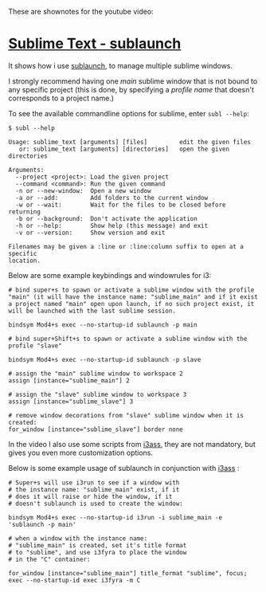 These are shownotes for the youtube video:  

# [Sublime Text - sublaunch][thisVideo]

It shows how i use [sublaunch], to manage multiple sublime windows.  

I strongly recommend having one *main* sublime window that is not bound to any specific project (this is done, by specifying a *profile name* that doesn't corresponds to a project name.)

To see the available commandline options for sublime, enter `subl --help`:   

``` text
$ subl --help

Usage: sublime_text [arguments] [files]         edit the given files
   or: sublime_text [arguments] [directories]   open the given directories

Arguments:
  --project <project>: Load the given project
  --command <command>: Run the given command
  -n or --new-window:  Open a new window
  -a or --add:         Add folders to the current window
  -w or --wait:        Wait for the files to be closed before returning
  -b or --background:  Don't activate the application
  -h or --help:        Show help (this message) and exit
  -v or --version:     Show version and exit

Filenames may be given a :line or :line:column suffix to open at a specific
location.
```

Below are some example keybindings and windowrules for i3:  

``` text
# bind super+s to spawn or activate a sublime window with the profile "main" (it will have the instance name: "sublime_main" and if it exist a project named "main" open upon launch, if no such project exist, it will be launched with the last sublime session.

bindsym Mod4+s exec --no-startup-id sublaunch -p main

# bind super+Shift+s to spawn or activate a sublime window with the profile "slave"

bindsym Mod4+s exec --no-startup-id sublaunch -p slave

# assign the "main" sublime window to workspace 2
assign [instance="sublime_main"] 2

# assign the "slave" sublime window to workspace 3
assign [instance="sublime_slave"] 3

# remove window decorations from "slave" sublime window when it is created:
for_window [instance="sublime_slave"] border none
```

In the video I also use some scripts from [i3ass], they are not mandatory, but gives you even more customization options.

Below is some example usage of sublaunch in conjunction with [i3ass] :  

``` text  
# Super+s will use i3run to see if a window with
# the instance name: "sublime_main" exist, if it
# does it will raise or hide the window, if it
# doesn't sublaunch is used to create the window:

bindsym Mod4+s exec --no-startup-id i3run -i sublime_main -e 'sublaunch -p main'

# when a window with the instance name:
# "sublime_main" is created, set it's title format
# to "sublime", and use i3fyra to place the window
# in the "C" container:

for_window [instance="sublime_main"] title_format "sublime", focus; exec --no-startup-id exec i3fyra -m C
```

[i3ass]: https://github.com/budlabs/i3ass
[sublaunch]: https://github.com/budlabs/budlime/tree/master/scripts/sublaunch
[thisVideo]: https://youtu.be/hTYbYhDfiHU
